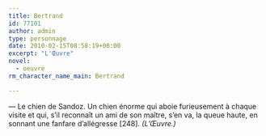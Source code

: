 ```yaml
---
title: Bertrand
id: 77101
author: admin
type: personnage
date: 2010-02-15T08:58:19+00:00
excerpt: "L'Œuvre"
novel:
  - oeuvre
rm_character_name_main: Bertrand

---
```

— Le chien de Sandoz. Un chien énorme qui aboie furieusement à chaque visite et qui, s&rsquo;il reconnaît un ami de son maître, s&rsquo;en va, la queue haute, en sonnant une fanfare d&rsquo;allégresse [248]. _(L&rsquo;Œuvre.)_